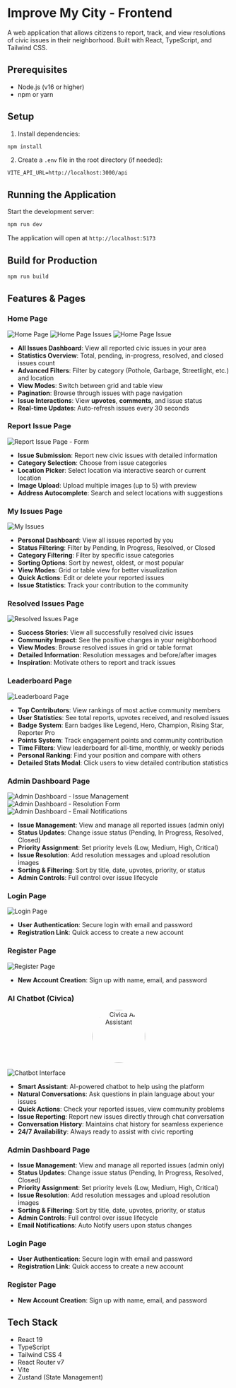 # Improve My City - Frontend

A web application that allows citizens to report, track, and view resolutions of civic issues in their neighborhood. Built with React, TypeScript, and Tailwind CSS.

## Prerequisites

- Node.js (v16 or higher)
- npm or yarn

## Setup

1. Install dependencies:
```bash
npm install
```

2. Create a `.env` file in the root directory (if needed):
```env
VITE_API_URL=http://localhost:3000/api
```

## Running the Application

Start the development server:
```bash
npm run dev
```

The application will open at `http://localhost:5173`

## Build for Production

```bash
npm run build
```

## Features & Pages

### Home Page

![Home Page](./screenshots/home-page.png)
![Home Page Issues](./screenshots/home-page-2.png)
![Home Page Issue](./screenshots/home-page-issue.png)

- **All Issues Dashboard**: View all reported civic issues in your area
- **Statistics Overview**: Total, pending, in-progress, resolved, and closed issues count
- **Advanced Filters**: Filter by category (Pothole, Garbage, Streetlight, etc.) and location
- **View Modes**: Switch between grid and table view
- **Pagination**: Browse through issues with page navigation
- **Issue Interactions**: View **upvotes**, **comments**, and issue status
- **Real-time Updates**: Auto-refresh issues every 30 seconds

### Report Issue Page

![Report Issue Page - Form](./screenshots/report-issue.png)

- **Issue Submission**: Report new civic issues with detailed information
- **Category Selection**: Choose from issue categories
- **Location Picker**: Select location via interactive search or current location
- **Image Upload**: Upload multiple images (up to 5) with preview
- **Address Autocomplete**: Search and select locations with suggestions

### My Issues Page

![My Issues](./screenshots/my-issues.png)

- **Personal Dashboard**: View all issues reported by you
- **Status Filtering**: Filter by Pending, In Progress, Resolved, or Closed
- **Category Filtering**: Filter by specific issue categories
- **Sorting Options**: Sort by newest, oldest, or most popular
- **View Modes**: Grid or table view for better visualization
- **Quick Actions**: Edit or delete your reported issues
- **Issue Statistics**: Track your contribution to the community

### Resolved Issues Page

![Resolved Issues Page](./screenshots/resolved.png)

- **Success Stories**: View all successfully resolved civic issues
- **Community Impact**: See the positive changes in your neighborhood
- **View Modes**: Browse resolved issues in grid or table format
- **Detailed Information**: Resolution messages and before/after images
- **Inspiration**: Motivate others to report and track issues

### Leaderboard Page

![Leaderboard Page](./screenshots/leaderboard.png)

- **Top Contributors**: View rankings of most active community members
- **User Statistics**: See total reports, upvotes received, and resolved issues
- **Badge System**: Earn badges like Legend, Hero, Champion, Rising Star, Reporter Pro
- **Points System**: Track engagement points and community contribution
- **Time Filters**: View leaderboard for all-time, monthly, or weekly periods
- **Personal Ranking**: Find your position and compare with others
- **Detailed Stats Modal**: Click users to view detailed contribution statistics

### Admin Dashboard Page

![Admin Dashboard - Issue Management](./screenshots/admin-dashboard.png)
![Admin Dashboard - Resolution Form](./screenshots/admin-resolution.png)
![Admin Dashboard - Email Notifications](./screenshots/admin-email.png)

- **Issue Management**: View and manage all reported issues (admin only)
- **Status Updates**: Change issue status (Pending, In Progress, Resolved, Closed)
- **Priority Assignment**: Set priority levels (Low, Medium, High, Critical)
- **Issue Resolution**: Add resolution messages and upload resolution images
- **Sorting & Filtering**: Sort by title, date, upvotes, priority, or status
- **Admin Controls**: Full control over issue lifecycle

### Login Page

![Login Page](./screenshots/login.png)

- **User Authentication**: Secure login with email and password
- **Registration Link**: Quick access to create a new account

### Register Page

![Register Page](./screenshots/register.png)

- **New Account Creation**: Sign up with name, email, and password

### AI Chatbot (Civica)

<div align="center">
  <img src="./public/civica.png" alt="Civica AI Assistant" width="120" height="120" style="border-radius: 50%;" />
</div>

![Chatbot Interface](./screenshots/chatbot.png)

- **Smart Assistant**: AI-powered chatbot to help using the platform
- **Natural Conversations**: Ask questions in plain language about your issues
- **Quick Actions**: Check your reported issues, view community problems
- **Issue Reporting**: Report new issues directly through chat conversation
- **Conversation History**: Maintains chat history for seamless experience
- **24/7 Availability**: Always ready to assist with civic reporting

### Admin Dashboard Page
- **Issue Management**: View and manage all reported issues (admin only)
- **Status Updates**: Change issue status (Pending, In Progress, Resolved, Closed)
- **Priority Assignment**: Set priority levels (Low, Medium, High, Critical)
- **Issue Resolution**: Add resolution messages and upload resolution images
- **Sorting & Filtering**: Sort by title, date, upvotes, priority, or status
- **Admin Controls**: Full control over issue lifecycle
- **Email Notifications**: Auto Notify users upon status changes

### Login Page
- **User Authentication**: Secure login with email and password
- **Registration Link**: Quick access to create a new account

### Register Page
- **New Account Creation**: Sign up with name, email, and password

## Tech Stack

- React 19
- TypeScript
- Tailwind CSS 4
- React Router v7
- Vite
- Zustand (State Management)
